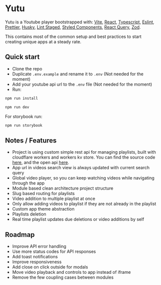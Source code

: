 # Yutu

Yutu is a Youtube player bootstrapped
with: [Vite](https://github.com/vitejs/vite), [React](https://reactjs.org/), [Typescript](https://www.typescriptlang.org/), [Eslint](https://eslint.org/), [Prettier](https://prettier.io/), [Husky](https://typicode.github.io/husky/), [Lint Staged](https://github.com/okonet/lint-staged), [Styled Components](https://styled-components.com/), [React Query](https://tanstack.com/query), [Zod](https://zod.dev/).

This contains most of the common setup and best practices to start creating unique apps at a steady rate.

## Quick start

- Clone the repo
- Duplicate `.env.example` and rename it to `.env` (Not needed for the moment)
- Add your youtube api url to the `.env` file (Not needed for the moment)
- Run:

```bash
npm run install
```

```bash
npm run dev
```

For storybook run:

```bash
npm run storybook
```

## Notes / Features

- Project is using custom simple rest api for managing playlists, built with cloudflare workers and workers kv store.
  You can find the source code [here](https://github.com/daroxs95/yutu-be), and the open
  api [here](https://yutu-be.daroxs95.workers.dev/).
- App url in videos search view is always updated with current search query
- Global video player, so you can keep watching videos while navigating through the app
- Module based clean architecture project structure
- Slug based routing for playlists
- Video addition to multiple playlist at once
- Only allow adding videos to playlist if they are not already in the playlist
- Custom app theme abstraction
- Playlists deletion
- Real time playlist updates due deletions or video additions by self

## Roadmap

- Improve API error handling
- Use more status codes for API responses
- Add toast notifications
- Improve responsiveness
- Add close on click outside for modals
- Move video playback and controls to app instead of iframe
- Remove the few coupling cases between modules